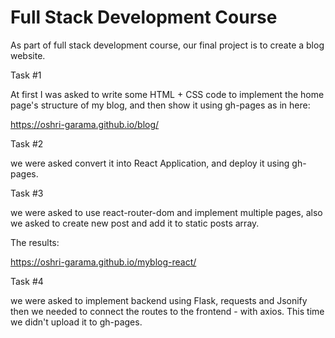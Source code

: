 # Full Stack Development Course


As part of full stack development course, our final project is to create a blog website.

Task #1

At first I was asked to write some HTML + CSS code to implement the home page's structure of my blog, and then show it using gh-pages as in here:

https://oshri-garama.github.io/blog/

Task #2 

we were asked convert it into React Application, and deploy it using gh-pages.

Task #3

we were asked to use react-router-dom and implement multiple pages, also we asked to create new post and add it to static posts array.

The results: 

https://oshri-garama.github.io/myblog-react/

Task #4

we were asked to implement backend using Flask, requests and Jsonify
then we needed to connect the routes to the frontend - with axios.
This time we didn't upload it to gh-pages.

